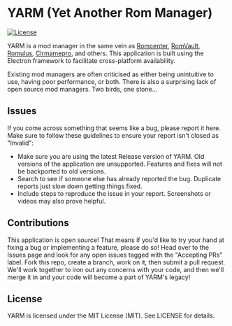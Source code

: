 # YARM (Yet Another Rom Manager)
[![License](https://img.shields.io/github/license/Drakmyth/yarm)](https://github.com/Drakmyth/yarm/blob/master/LICENSE.md)

YARM is a mod manager in the same vein as [Romcenter](https://www.romcenter.com/), [RomVault](https://romvault.com/), [Romulus](https://romulus.cc/), [Clrmamepro](https://mamedev.emulab.it/clrmamepro/), and others. This application is built using the Electron framework to facilitate cross-platform availability.

Existing mod managers are often criticised as either being unintuitive to use, having poor performance, or both. There is also a surprising lack of open source mod managers. Two birds, one stone...

## Issues
If you come across something that seems like a bug, please report it here. Make sure to follow these guidelines to ensure your report isn't closed as "Invalid":

* Make sure you are using the latest Release version of YARM. Old versions of the application are unsupported. Features and fixes will not be backported to old versions.
* Search to see if someone else has already reported the bug. Duplicate reports just slow down getting things fixed.
* Include steps to reproduce the issue in your report. Screenshots or videos may also prove helpful.


## Contributions
This application is open source! That means if you'd like to try your hand at fixing a bug or implementing a feature, please do so! Head over to the Issues page and look for any open issues tagged with the "Accepting PRs" label. Fork this repo, create a branch, work on it, then submit a pull request. We'll work together to iron out any concerns with your code, and then we'll merge it in and your code will become a part of YARM's legacy!

## License
YARM is licensed under the MIT License (MIT). See LICENSE for details.
